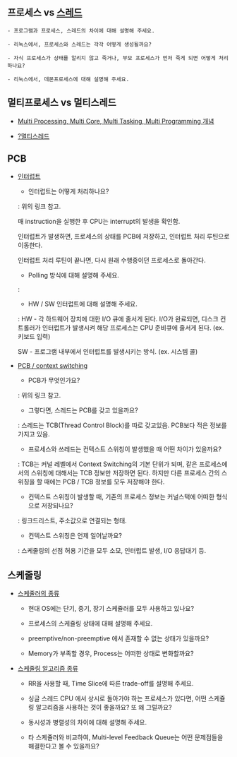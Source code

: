 ## 프로세스 vs [스레드](https://goodgid.github.io/What-is-Thread/)

    - 프로그램과 프로세스, 스레드의 차이에 대해 설명해 주세요.

    - 리눅스에서, 프로세스와 스레드는 각각 어떻게 생성될까요?

    - 자식 프로세스가 상태를 알리지 않고 죽거나, 부모 프로세스가 먼저 죽게 되면 어떻게 처리하나요?

    - 리눅스에서, 데몬프로세스에 대해 설명해 주세요.


## 멀티프로세스 vs 멀티스레드

- [Multi Processing, Multi Core, Multi Tasking, Multi Programming 개념](https://goodgid.github.io/OS-Concepts-Starting-with-Multi/)


- [?멀티스레드](https://goodgid.github.io/What-is-Multi-Thread/)

## PCB

- [인터럽트](https://goodgid.github.io/OS-The-Principle-Of-Interrupt/)

    - 인터럽트는 어떻게 처리하나요?

    : 위의 링크 참고.
    
     매 instruction을 실행한 후 CPU는 interrupt의 발생을 확인함.

     인터럽트가 발생하면, 프로세스의 상태를 PCB에 저장하고, 인터럽트 처리 루틴으로 이동한다. 
     
     인터럽트 처리 루틴이 끝나면, 다시 원래 수행중이던 프로세스로 돌아간다.

    - Polling 방식에 대해 설명해 주세요.

    : 

    - HW / SW 인터럽트에 대해 설명해 주세요.

    : HW - 각 하드웨어 장치에 대한 I/O 큐에 줄서게 된다. I/O가 완료되면, 디스크 컨트롤러가 인터럽트가 발생시켜 해당 프로세스는 CPU 준비큐에 줄서게 된다. (ex. 키보드 입력)

     SW - 프로그램 내부에서 인터럽트를 발생시키는 방식. (ex. 시스템 콜)


- [PCB / context switching](https://velog.io/@haero_kim/PCB-%EC%99%80-Context-Switching-%EC%95%8C%EC%95%84%EB%B3%B4%EA%B8%B0)

    - PCB가 무엇인가요?

    : 위의 링크 참고.

    - 그렇다면, 스레드는 PCB를 갖고 있을까요?

    : 스레드는 TCB(Thread Control Block)를 따로 갖고있음. PCB보다 적은 정보를 가지고 있음.

    - 프로세스와 쓰레드는 컨텍스트 스위칭이 발생했을 때 어떤 차이가 있을까요?

    : TCB는 커널 레벨에서 Context Switching의 기본 단위가 되며, 같은 프로세스에서의 스위칭에 대해서는 TCB 정보만 저장하면 된다.
      하지만 다른 프로세스 간의 스위칭을 할 때에는 PCB / TCB 정보를 모두 저장해야 한다.

    - 컨텍스트 스위칭이 발생할 때, 기존의 프로세스 정보는 커널스택에 어떠한 형식으로 저장되나요?

    : 링크드리스트, 주소값으로 연결되는 형태.

    - 컨텍스트 스위칭은 언제 일어날까요?

    : 스케줄링의 선점 허용 기간을 모두 소모, 인터럽트 발생, I/O 응답대기 등.

## 스케줄링

- [스케줄러의 종류]()

    - 현대 OS에는 단기, 중기, 장기 스케쥴러를 모두 사용하고 있나요?

    - 프로세스의 스케쥴링 상태에 대해 설명해 주세요.

    - preemptive/non-preemptive 에서 존재할 수 없는 상태가 있을까요?

    - Memory가 부족할 경우, Process는 어떠한 상태로 변화할까요?


- [스케줄링 알고리즘 종류]()

    - RR을 사용할 때, Time Slice에 따른 trade-off를 설명해 주세요.

    - 싱글 스레드 CPU 에서 상시로 돌아가야 하는 프로세스가 있다면, 어떤 스케쥴링 알고리즘을 사용하는 것이 좋을까요? 또 왜 그럴까요?

    - 동시성과 병렬성의 차이에 대해 설명해 주세요.

    - 타 스케쥴러와 비교하여, Multi-level Feedback Queue는 어떤 문제점들을 해결한다고 볼 수 있을까요?